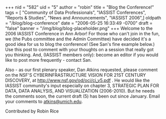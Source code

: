 +++
nid = "582"
uid = "5"
author = "robin"
title = "Blog the Conference!"
tags = [ "Community of Data Professionals", "IASSIST Conferences", "Reports & Studies", "News and Announcements", "IASSIST 2006",]
oldpath = "/blog/blog-conference"
date = "2006-05-25 16:33:49 -0700"
draft = "false"
banner = "/img/blog/blog-placeholder.png"
+++
Welcome to the 2006 IASSIST Conference in Ann Arbor! For those who
can't join in the fun, we (the Pubs committee and the Admin Committee)
have decided it's a good idea for us to blog the conference! (See
San's fine example below.) Use this post to comment with your thoughts
on a session that really got you thinking. And, (IASSIST members only):
become an editor if you would like to post more frequently - contact
San.

Also - as our first plenary speaker, Dan Atkins requested, please
comment on the NSF'S CYBERINFRASTRUCTURE VISION FOR 21ST CENTURY
DISCOVERY, at <http://www.nsf.gov/od/oci/ci_v5.pdf> . He would like the
IASSIST community's input especially on chapter 3, STRATEGIC PLAN FOR
DATA, DATA ANALYSIS, AND VISUALIZATION (2006-2010). But he needs the
comments soon, the current draft (5) has been out since January. Email
your comments to atkins@umich.edu.

Contributed by Robin Rice
